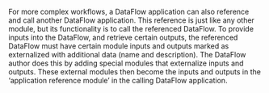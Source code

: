 For more complex workflows, a DataFlow application can also reference and call another DataFlow application. This reference is just like any other module, but its functionality is to call the referenced DataFlow. To provide inputs into the DataFlow, and retrieve certain outputs, the referenced DataFlow must have certain module inputs and outputs marked as externalized with additional data (name and description). The DataFlow author does this by adding special modules that externalize inputs and outputs. These external modules then become the inputs and outputs in the ‘application reference module’ in the calling DataFlow application.

